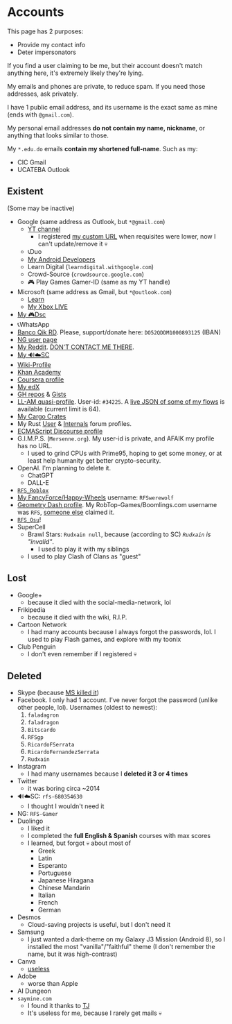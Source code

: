 # Accounts
This page has 2 purposes:
- Provide my contact info
- Deter impersonators

If you find a user claiming to be me, but their account doesn't match anything here, it's extremely likely they're lying.

My emails and phones are private, to reduce spam. If you need those addresses, ask privately.

I have 1 public email address, and its username is the exact same as mine (ends with `@gmail.com`).

My personal email addresses **do not contain my name, nickname**, or anything that looks similar to those.

My `*.edu.do` emails **contain my shortened full-name**. Such as my:
- CIC Gmail
- UCATEBA Outlook

## Existent
(Some may be inactive)
- Google (same address as Outlook, but `*@gmail.com`)
	- [YT channel](https://youtube.com/@Rudxain)
		- I registered [my custom URL](https://youtube.com/c/RFSGameplayer) when requisites were lower, now I can't update/remove it 💀
	- 📞Duo
	- [My Android Developers](https://g.dev/rudxain)
	- Learn Digital (`learndigital.withgoogle.com`)
	- Crowd-Source (`crowdsource.google.com`)
	- 🎮 Play Games Gamer-ID (same as my YT handle)
- Microsoft (same address as Gmail, but `*@outlook.com`)
	- [Learn](https://learn.microsoft.com/en-us/users/Rudxain)
	- [My Xbox LIVE](https://account.xbox.com/en-us/profile?gamertag=Rudxain)
- [My 🎮Dsc](https://discord.com/users/1168914552323326002)
- 📞WhatsApp
- [Banco Qik RD](https://qik.do). Please, support/donate here: `DO52QDDM1000893125` (IBAN)
- [NG user page](https://Rudxain.newgrounds.com)
- [My Reddit](https://reddit.com/u/Rudxain). [DON'T CONTACT ME THERE](https://reddit.com/user/Rudxain/comments/15esvam/thanks_for_betraying_me_reddit_ceos).
- [My 🔊☁️SC](https://soundcloud.com/Rudxain)
- [Wiki-Profile](https://en.wikipedia.org/wiki/User:Rudxain)
- [Khan Academy](http://khanacademy.org/profile/Rudxain)
- [Coursera profile](https://coursera.org/user/cdfd656c5769f1b3785e1ae95a5d57c2)
- [My edX](https://profile.edx.org/u/Rudxain)
- [GH repos](https://github.com/Rudxain?tab=repositories) & [Gists](https://gist.github.com/Rudxain)
- [LL-AM quasi-profile](https://llamalab.com/automate/community/flows/42921). User-id: `#34225`. A [live JSON of some of my flows](https://llamalab.com/automate/community/api/v1/users/34225/flows) is available (current limit is 64).
- [My Cargo Crates](https://crates.io/users/Rudxain)
- My Rust [User](https://users.rust-lang.org/u/rudxain) & [Internals](https://internals.rust-lang.org/u/rudxain) forum profiles.
- [ECMAScript Discourse profile](https://es.discourse.group/u/rudxain)
- G.I.M.P.S. (`Mersenne.org`). My user-id is private, and AFAIK my profile has no URL.
	- I used to grind CPUs with Prime95, hoping to get some money, or at least help humanity get better crypto-security.
- OpenAI. I'm planning to delete it.
	- ChatGPT
	- DALL-E
- [`RFS_Roblox`](https://roblox.com/users/323158352/profile)
- [My FancyForce/Happy-Wheels](https://totaljerkface.com/profile.tjf?uid=6050400) username: `RFSwerewolf`
- [Geometry Dash profile](https://gdbrowser.com/u/Rudxain). My RobTop-Games/Boomlings.com username was `RFS`, [someone else](https://gdbrowser.com/u/RFS) claimed it.
- [`RFS_Osu`](https://osu.ppy.sh/users/9905562)!
- SuperCell
	- Brawl Stars: `Rudxain null`, because (according to SC) *`Rudxain` is "invalid"*.
		- I used to play it with my siblings
	- I used to play Clash of Clans as "guest"

## Lost
- Google+
	- because it died with the social-media-network, lol
- Frikipedia
	- because it died with the wiki, R.I.P.
- Cartoon Network
	- I had many accounts because I always forgot the passwords, lol. I used to play Flash games, and explore with my toonix
- Club Penguin
	- I don't even remember if I registered 💀

## Deleted
- Skype (because [MS killed it](https://www.microsoft.com/en-us/microsoft-365/blog/2025/02/28/the-next-chapter-moving-from-skype-to-microsoft-teams))
- Facebook. I only had 1 account. I've never forgot the password (unlike other people, lol). Usernames (oldest to newest):
	1. `faladagron`
	2. `faladragon`
	3. `Bitscardo`
	4. `RFSgp`
	5. `RicardoFSerrata`
	6. `RicardoFernandezSerrata`
	7. `Rudxain`
- Instagram
	- I had many usernames because I **deleted it 3 or 4 times**
- Twitter
	- it was boring circa ~2014
- 🔊☁️SC: `rfs-680354630`
	- I thought I wouldn't need it
- NG: `RFS-Gamer`
- Duolingo
	- I liked it
	- I completed the **full English & Spanish** courses with max scores
	- I learned, but forgot 💀 about most of
		- Greek
		- Latin
		- Esperanto
		- Portuguese
		- Japanese Hiragana
		- Chinese Mandarin
		- Italian
		- French
		- German
- Desmos
	- Cloud-saving projects is useful, but I don't need it
- Samsung
	- I just wanted a dark-theme on my Galaxy J3 Mission (Android 8), so I installed the most "vanilla"/"faithful" theme (I don't remember the name, but it was high-contrast)
- Canva
	- [useless](https://youtu.be/FYuQkR0J0iM)
- Adobe
	- worse than Apple
- AI Dungeon
- `saymine.com`
	- I found it thanks to [TJ](https://youtube.com/@ThioJoe)
	- It's useless for me, because I rarely get mails 💀
